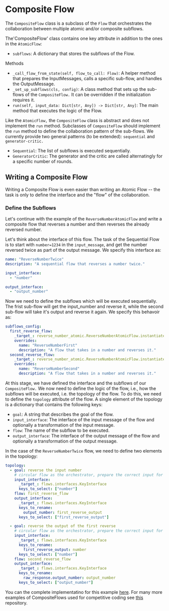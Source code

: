 # Composite Flow

The `CompositeFlow` class is a subclass of the `Flow` that orchestrates the collaboration between multiple atomic and/or composite subflows.

The'CompositeFlow' class contains one key attribute in addition to the ones in the `AtomicFlow`:
- `subflows`: A dictionary that stores the subflows of the Flow.

Methods
- `_call_flow_from_state(self, flow_to_call: Flow)`: A helper method that prepares the InputMessages, calls a specific sub-flow, and handles the OutputMessage.
- `_set_up_subflows(cls, config)`: A class method that sets up the sub-flows of the `CompositeFlow.` It can be overridden if the initialization requires it.
- `run(self, input_data: Dict[str, Any]) -> Dict[str, Any]`: The main method that executes the logic of the Flow.

Like the `AtomicFlow,` the `CompositeFlow` class is abstract and does not implement the `run` method.
Subclasses of `CompositeFlow` should implement the `run` method to define the collaboration pattern of the sub-flows.
We currently provide two general patterns (to be extended): `sequential` and `generator-critic.`

- `Sequential`: The list of subflows is executed sequentially.
- `GeneratorCritic`: The generator and the critic are called alternatingly for a specific number of rounds.

## Writing a Composite Flow

Writing a Composite Flow is even easier than writing an Atomic Flow -- the task is only to define the interface and the "flow" of the collaboration.

### Define the Subflows
Let's continue with the example of the `ReverseNumberAtomicFlow` and write a composite flow that reverses a number and then reverses the already reversed number.

Let's think about the interface of this flow. The task of the Sequential Flow is to start with `number=1234` in the `input_message`, and get the number reversed twice as part of the output message. We specify this interface as:
```yaml
name: "ReverseNumberTwice"
description: "A sequential flow that reverses a number twice."

input_interface:
  - "number"

output_interface:
  - "output_number"
```
Now we need to define the subflows which will be executed sequentially.
The frist sub-flow will get the input_number and reverse it, while the second sub-flow will take it's output and reverse it again. We specify this behavoir as:
```yaml
subflows_config:
  first_reverse_flow:
    _target_: reverse_number_atomic.ReverseNumberAtomicFlow.instantiate_from_default_config
    overrides:
      name: "ReverseNumberFirst"
      description: "A flow that takes in a number and reverses it."
  second_reverse_flow:
    _target_: reverse_number_atomic.ReverseNumberAtomicFlow.instantiate_from_default_config
    overrides:
      name: "ReverseNumberSecond"
      description: "A flow that takes in a number and reverses it."
```

At this stage, we have defined the interface and the subflows of our `CompositeFlow.`
We now need to define the logic of the flow, i.e., how the subflows will be executed, i.e. the topology of the flow.
To do this, we need to define the `topology` attribute of the flow.
A single element of the topology is a dictionary that contains the following keys:
- `goal`: A string that describes the goal of the flow.
- `input_interface`: The interface of the input message of the flow and optionally a transformation of the input message.
- `flow`: The name of the subflow to be executed.
- `output_interface`: The interface of the output message of the flow and optionally a transformation of the output message.

In the case of the `ReverseNumberTwice` flow, we need to define two elements in the topology:

```yaml
topology:
  - goal: reverse the input number
    # circular flow as the orchestrator, prepare the correct input for the agent
    input_interface:
      _target_: flows.interfaces.KeyInterface
      keys_to_select: ["number"]
    flow: first_reverse_flow
    output_interface:
      _target_: flows.interfaces.KeyInterface
      keys_to_rename:
        output_number: first_reverse_output
      keys_to_select: ["first_reverse_output"]

  - goal: reverse the output of the first reverse
    # circular flow as the orchestrator, prepare the correct input for the agent
    input_interface:
      _target_: flows.interfaces.KeyInterface
      keys_to_rename:
        first_reverse_output: number
      keys_to_select: ["number"]
    flow: second_reverse_flow
    output_interface:
      _target_: flows.interfaces.KeyInterface
      keys_to_rename:
        raw_response.output_number: output_number
      keys_to_select: ["output_number"]
```

You can the complete implementatino for this example [here](https://github.com/epfl-dlab/flows/tree/main/tutorials/minimal_reverse_number). For many more examples of CompositeFlows used for competitive coding see [this](https://huggingface.co/martinjosifoski/CC_flows) repository.
